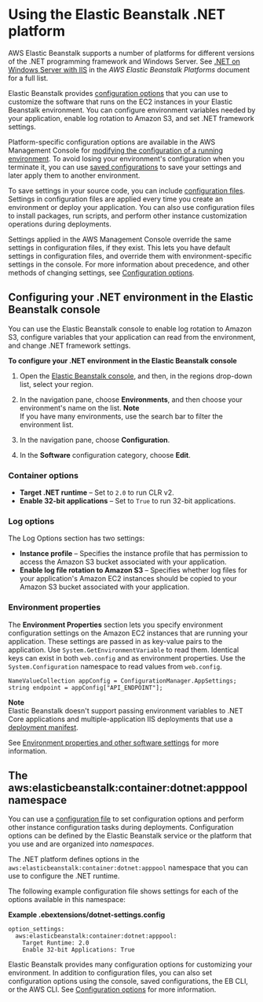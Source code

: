 # Using the Elastic Beanstalk \.NET platform<a name="create_deploy_NET.container.console"></a>

AWS Elastic Beanstalk supports a number of platforms for different versions of the \.NET programming framework and Windows Server\. See [\.NET on Windows Server with IIS](https://docs.aws.amazon.com/elasticbeanstalk/latest/platforms/platforms-supported.html#platforms-supported.net) in the *AWS Elastic Beanstalk Platforms* document for a full list\.

Elastic Beanstalk provides [configuration options](command-options.md) that you can use to customize the software that runs on the EC2 instances in your Elastic Beanstalk environment\. You can configure environment variables needed by your application, enable log rotation to Amazon S3, and set \.NET framework settings\.

Platform\-specific configuration options are available in the AWS Management Console for [modifying the configuration of a running environment](environment-configuration-methods-after.md)\. To avoid losing your environment's configuration when you terminate it, you can use [saved configurations](environment-configuration-savedconfig.md) to save your settings and later apply them to another environment\.

To save settings in your source code, you can include [configuration files](ebextensions.md)\. Settings in configuration files are applied every time you create an environment or deploy your application\. You can also use configuration files to install packages, run scripts, and perform other instance customization operations during deployments\.

Settings applied in the AWS Management Console override the same settings in configuration files, if they exist\. This lets you have default settings in configuration files, and override them with environment\-specific settings in the console\. For more information about precedence, and other methods of changing settings, see [Configuration options](command-options.md)\.

## Configuring your \.NET environment in the Elastic Beanstalk console<a name="dotnet-console"></a>

You can use the Elastic Beanstalk console to enable log rotation to Amazon S3, configure variables that your application can read from the environment, and change \.NET framework settings\.

**To configure your \.NET environment in the Elastic Beanstalk console**

1. Open the [Elastic Beanstalk console](https://console.aws.amazon.com/elasticbeanstalk), and then, in the regions drop\-down list, select your region\.

1. In the navigation pane, choose **Environments**, and then choose your environment's name on the list\.
**Note**  
If you have many environments, use the search bar to filter the environment list\.

1. In the navigation pane, choose **Configuration**\.

1. In the **Software** configuration category, choose **Edit**\.

### Container options<a name="dotnet-console-framework"></a>
+ **Target \.NET runtime** – Set to `2.0` to run CLR v2\.
+ **Enable 32\-bit applications** – Set to `True` to run 32\-bit applications\.

### Log options<a name="dotnet-console-logs"></a>

The Log Options section has two settings:
+ **Instance profile** – Specifies the instance profile that has permission to access the Amazon S3 bucket associated with your application\.
+ **Enable log file rotation to Amazon S3** – Specifies whether log files for your application's Amazon EC2 instances should be copied to your Amazon S3 bucket associated with your application\.

### Environment properties<a name="dotnet-console-properties"></a>

The **Environment Properties** section lets you specify environment configuration settings on the Amazon EC2 instances that are running your application\. These settings are passed in as key\-value pairs to the application\. Use `System.GetEnvironmentVariable` to read them\. Identical keys can exist in both `web.config` and as environment properties\. Use the `System.Configuration` namespace to read values from `web.config`\.

```
NameValueCollection appConfig = ConfigurationManager.AppSettings;
string endpoint = appConfig["API_ENDPOINT"];
```

**Note**  
Elastic Beanstalk doesn't support passing environment variables to \.NET Core applications and multiple\-application IIS deployments that use a [deployment manifest](dotnet-manifest.md)\.

See [Environment properties and other software settings](environments-cfg-softwaresettings.md) for more information\.

## The aws:elasticbeanstalk:container:dotnet:apppool namespace<a name="dotnet-namespaces"></a>

You can use a [configuration file](ebextensions.md) to set configuration options and perform other instance configuration tasks during deployments\. Configuration options can be defined by the Elastic Beanstalk service or the platform that you use and are organized into *namespaces*\.

The \.NET platform defines options in the `aws:elasticbeanstalk:container:dotnet:apppool` namespace that you can use to configure the \.NET runtime\.

The following example configuration file shows settings for each of the options available in this namespace:

**Example \.ebextensions/dotnet\-settings\.config**  

```
option_settings:
  aws:elasticbeanstalk:container:dotnet:apppool:
    Target Runtime: 2.0
    Enable 32-bit Applications: True
```

Elastic Beanstalk provides many configuration options for customizing your environment\. In addition to configuration files, you can also set configuration options using the console, saved configurations, the EB CLI, or the AWS CLI\. See [Configuration options](command-options.md) for more information\.